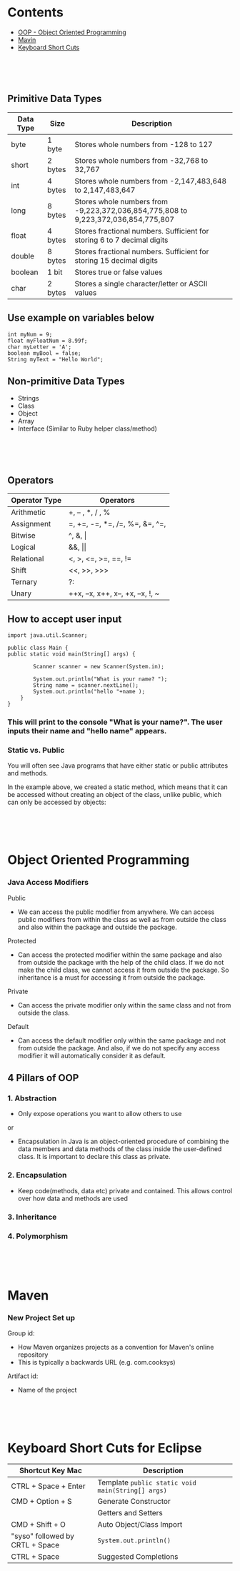 # Contents

- [OOP - Object Oriented Programming](#object-oriented-programming)
- [Mavin](#maven)
- [Keyboard Short Cuts](#keyboard-short-cuts)



<br><br><br>
## Primitive Data Types


| Data Type | Size | Description |
|-----------|------|-------------|
| byte      | 1 byte | Stores whole numbers from -128 to 127 |
| short     | 2 bytes | Stores whole numbers from -32,768 to 32,767 |
| int       | 4 bytes | Stores whole numbers from -2,147,483,648 to 2,147,483,647 |
| long      | 8 bytes | Stores whole numbers from -9,223,372,036,854,775,808 to 9,223,372,036,854,775,807 |
| float     | 4 bytes | Stores fractional numbers. Sufficient for storing 6 to 7 decimal digits |
| double    | 8 bytes | Stores fractional numbers. Sufficient for storing 15 decimal digits |
| boolean   | 1 bit | Stores true or false values |
| char      | 2 bytes | Stores a single character/letter or ASCII values |


## Use example on variables below
```
int myNum = 9;
float myFloatNum = 8.99f;
char myLetter = 'A';
boolean myBool = false;
String myText = "Hello World";
```

## Non-primitive Data Types
- Strings
- Class
- Object
- Array
- Interface (Similar to Ruby helper class/method)


<br><br><br>
## Operators

| Operator Type | Operators |
|---------------|-----------|
| Arithmetic    | +, – , *, / , % |
| Assignment    | =, +=, -=, *=, /=, %=, &=, ^=, |=, <<=, >>=, >>>= |
| Bitwise       | ^, &, \| |
| Logical       | &&, \|\| |
| Relational    | <, >, <=, >=, ==, != |
| Shift         | <<, >>, >>> |
| Ternary       | ?: |
| Unary         | ++x, –x, x++, x–, +x, –x, !, ~ |


## How to accept user input
```
import java.util.Scanner;

public class Main {
public static void main(String[] args) {

        Scanner scanner = new Scanner(System.in);

        System.out.println("What is your name? ");
        String name = scanner.nextLine();
        System.out.println("hello "+name );
    }
}
```
### This will print to the console "What is your name?". The user inputs their name and "hello name" appears.

### Static vs. Public
You will often see Java programs that have either static or public attributes and methods.

In the example above, we created a static method, which means that it can be accessed without creating an object of the class, unlike public, which can only be accessed by objects:

<br><br><br>
# Object Oriented Programming

### Java Access Modifiers

Public
- We can access the public modifier from anywhere. We can access public modifiers from within the class as well as from outside the class and also within the package and outside the package.

Protected
- Can access the protected modifier within the same package and also from outside the package with the help of the child class. If we do not make the child class, we cannot access it from outside the package. So inheritance is a must for accessing it from outside the package.

Private
- Can access the private modifier only within the same class and not from outside the class.

Default
- Can access the default modifier only within the same package and not from outside the package. And also, if we do not specify any access modifier it will automatically consider it as default.

## 4 Pillars of OOP

### 1. Abstraction 
 - Only expose operations you want to allow others to use
 
 or 
 
 - Encapsulation in Java is an object-oriented procedure of combining the data members and data methods of the class inside the user-defined class. It is important to declare this class as private.
 
### 2. Encapsulation
- Keep code(methods, data etc) private and contained. This allows control over how data and methods are used

### 3. Inheritance

### 4. Polymorphism


<br><br><br>
# Maven

### New Project Set up

Group id: 
- How Maven organizes projects as a convention for Maven's online repository
- This is typically a backwards URL (e.g. com.cooksys)

Artifact id: 
- Name of the project

<br><br><br>

# Keyboard Short Cuts for Eclipse

| Shortcut Key Mac                 | Description                                  |
| -------------------------------- |--------------------------------------------- |
|CTRL + Space + Enter              |	 Template ``public static void main(String[] args)``|										      
| CMD + Option + S| Generate Constructor |
| | Getters and Setters
| CMD + Shift + O | Auto Object/Class Import|
| "syso" followed by CRTL + Space | ``System.out.println()`` |
| CTRL + Space | Suggested Completions |
